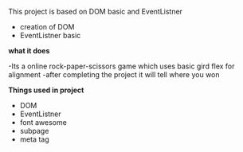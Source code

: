 This project is based on DOM basic and EventListner

- creation of DOM
- EventListner basic

**what it does**

-Its a online rock-paper-scissors game which uses basic gird flex for alignment
-after completing the project it will tell where you won

**Things used in project**

- DOM
- EventListner
- font awesome
- subpage
- meta tag
